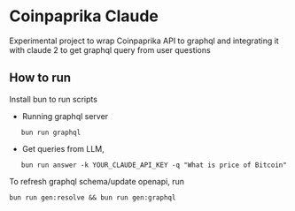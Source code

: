 # Coinpaprika Claude

Experimental project to wrap Coinpaprika API to graphql and integrating it with claude 2 to get 
graphql query from user questions

## How to run
Install bun to run scripts 

- Running graphql server
```
   bun run graphql 
```

- Get queries from LLM, 
```
   bun run answer -k YOUR_CLAUDE_API_KEY -q "What is price of Bitcoin"
```

To refresh graphql schema/update openapi, run 

```
bun run gen:resolve && bun run gen:graphql
```
